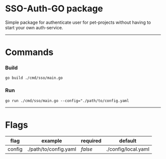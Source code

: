 # SSO-Auth-GO package

Simple package for authenticate user for pet-projects without having to start your own auth-service.

---

# Commands  
  

### Build

```shell
go build ./cmd/sso/main.go
```

### Run

```shell
go run ./cmd/sso/main.go --config="./path/to/config.yaml
```

---

# Flags

| flag   | example               | required | default             |
|--------|-----------------------|----------|---------------------|
| config | ./path/to/config.yaml | _false_  | ./config/local.yaml |
